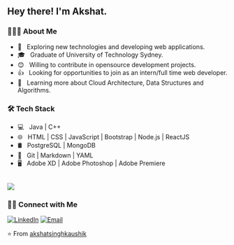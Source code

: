 <h2> Hey there! I'm Akshat.</h2>

<h3> 👨🏻‍💻 About Me </h3>

- 🤔 &nbsp; Exploring new technologies and developing web applications.
- 🎓 &nbsp; Graduate of University of Technology Sydney.
- 😊 &nbsp; Willing to contribute in opensource development projects.
- 👍 &nbsp; Looking for opportunities to join as an intern/full time web developer.
- 🌱 &nbsp; Learning more about Cloud Architecture, Data Structures and Algorithms.

<h3>🛠 Tech Stack</h3>

- 💻 &nbsp; Java | C++ 
- 🌐 &nbsp; HTML | CSS | JavaScript | Bootstrap | Node.js | ReactJS
- 🛢 &nbsp;  PostgreSQL | MongoDB
- 🔧 &nbsp; Git | Markdown | YAML
- 🖥 &nbsp; Adobe XD | Adobe Photoshop | Adobe Premiere

<br/>

<img src = "https://github-readme-stats.vercel.app/api?username=akshatsinghkaushik&show_icons=true&theme=radical&line_height=27">

<h3> 🤝🏻 Connect with Me </h3>

<a href="https://www.linkedin.com/in/a-s-kaushik/"><img alt="LinkedIn" src="https://img.shields.io/badge/LinkedIn-Akshat%20Singh%20Kaushik-blue?style=flat-square&logo=linkedin"></a>
<a href="mailto:akshatsinghkaushik@gmail.com"><img alt="Email" src="https://img.shields.io/badge/Email-akshatsinghkaushik@gmail.com-blue?style=flat-square&logo=gmail"></a>

⭐️ From [akshatsinghkaushik](https://github.com/akshatsinghkaushik)
